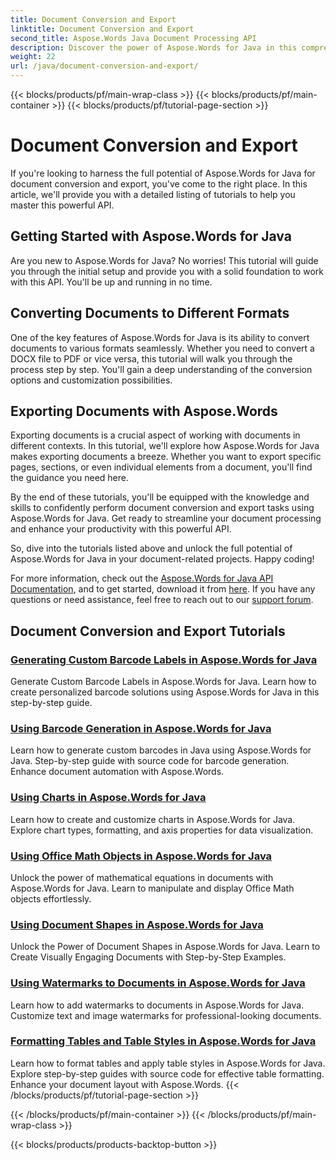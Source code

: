 ```yaml
---
title: Document Conversion and Export
linktitle: Document Conversion and Export
second_title: Aspose.Words Java Document Processing API
description: Discover the power of Aspose.Words for Java in this comprehensive guide. Learn how to convert and export documents effortlessly.
weight: 22
url: /java/document-conversion-and-export/
---
```


{{< blocks/products/pf/main-wrap-class >}}
{{< blocks/products/pf/main-container >}}
{{< blocks/products/pf/tutorial-page-section >}}

# Document Conversion and Export


If you're looking to harness the full potential of Aspose.Words for Java for document conversion and export, you've come to the right place. In this article, we'll provide you with a detailed listing of tutorials to help you master this powerful API.

## Getting Started with Aspose.Words for Java
Are you new to Aspose.Words for Java? No worries! This tutorial will guide you through the initial setup and provide you with a solid foundation to work with this API. You'll be up and running in no time.

## Converting Documents to Different Formats
One of the key features of Aspose.Words for Java is its ability to convert documents to various formats seamlessly. Whether you need to convert a DOCX file to PDF or vice versa, this tutorial will walk you through the process step by step. You'll gain a deep understanding of the conversion options and customization possibilities.

## Exporting Documents with Aspose.Words
Exporting documents is a crucial aspect of working with documents in different contexts. In this tutorial, we'll explore how Aspose.Words for Java makes exporting documents a breeze. Whether you want to export specific pages, sections, or even individual elements from a document, you'll find the guidance you need here.

By the end of these tutorials, you'll be equipped with the knowledge and skills to confidently perform document conversion and export tasks using Aspose.Words for Java. Get ready to streamline your document processing and enhance your productivity with this powerful API.

So, dive into the tutorials listed above and unlock the full potential of Aspose.Words for Java in your document-related projects. Happy coding!

For more information, check out the [Aspose.Words for Java API Documentation](https://reference.aspose.com/words/java/), and to get started, download it from [here](https://releases.aspose.com/words/java/). If you have any questions or need assistance, feel free to reach out to our [support forum](https://forum.aspose.com/).

## Document Conversion and Export Tutorials
### [Generating Custom Barcode Labels in Aspose.Words for Java](./generating-custom-barcode-labels/)
Generate Custom Barcode Labels in Aspose.Words for Java. Learn how to create personalized barcode solutions using Aspose.Words for Java in this step-by-step guide.
### [Using Barcode Generation in Aspose.Words for Java](./using-barcode-generation/)
Learn how to generate custom barcodes in Java using Aspose.Words for Java. Step-by-step guide with source code for barcode generation. Enhance document automation with Aspose.Words.
### [Using Charts in Aspose.Words for Java](./using-charts/)
Learn how to create and customize charts in Aspose.Words for Java. Explore chart types, formatting, and axis properties for data visualization.
### [Using Office Math Objects in Aspose.Words for Java](./using-office-math-objects/)
Unlock the power of mathematical equations in documents with Aspose.Words for Java. Learn to manipulate and display Office Math objects effortlessly.
### [Using Document Shapes in Aspose.Words for Java](./using-document-shapes/)
Unlock the Power of Document Shapes in Aspose.Words for Java. Learn to Create Visually Engaging Documents with Step-by-Step Examples.
### [Using Watermarks to Documents in Aspose.Words for Java](./using-watermarks-to-documents/)
Learn how to add watermarks to documents in Aspose.Words for Java. Customize text and image watermarks for professional-looking documents.
### [Formatting Tables and Table Styles in Aspose.Words for Java](./formatting-tables-and-table-styles/)
Learn how to format tables and apply table styles in Aspose.Words for Java. Explore step-by-step guides with source code for effective table formatting. Enhance your document layout with Aspose.Words.
{{< /blocks/products/pf/tutorial-page-section >}}

{{< /blocks/products/pf/main-container >}}
{{< /blocks/products/pf/main-wrap-class >}}

{{< blocks/products/products-backtop-button >}}
